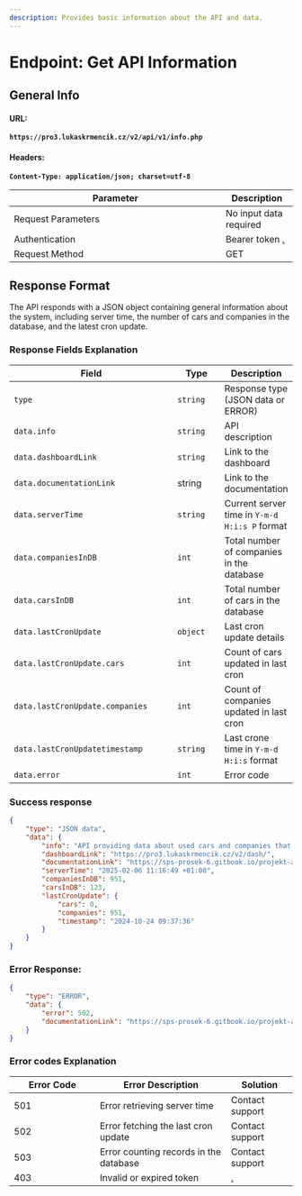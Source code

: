 ```yaml
---
description: Provides basic information about the API and data.
---
```


# Endpoint: Get API Information

## General Info

#### URL:

<pre class="language-url"><code class="lang-url"><strong>https://pro3.lukaskrmencik.cz/v2/api/v1/info.php
</strong></code></pre>

#### Headers:

<pre class="language-javascript"><code class="lang-javascript"><strong>Content-Type: application/json; charset=utf-8
</strong></code></pre>

<table><thead><tr><th width="361">Parameter</th><th>Description</th></tr></thead><tbody><tr><td>Request Parameters</td><td>No input data required</td></tr><tr><td>Authentication</td><td>Bearer token <a data-mention href="./">.</a></td></tr><tr><td>Request Method</td><td>GET</td></tr></tbody></table>



## **Response Format**

The API responds with a JSON object containing general information about the system, including server time, the number of cars and companies in the database, and the latest cron update.



### **Response Fields Explanation**

<table><thead><tr><th width="338">Field</th><th width="99">Type</th><th>Description</th></tr></thead><tbody><tr><td><code>type</code></td><td><code>string</code></td><td>Response type (JSON data or ERROR)</td></tr><tr><td><code>data.info</code></td><td><code>string</code></td><td>API description</td></tr><tr><td><code>data.dashboardLink</code></td><td><code>string</code></td><td>Link to the dashboard</td></tr><tr><td><code>data.documentationLink</code></td><td>string</td><td>Link to the documentation</td></tr><tr><td><code>data.serverTime</code></td><td><code>string</code></td><td>Current server time in <code>Y-m-d H:i:s P</code> format</td></tr><tr><td><code>data.companiesInDB</code></td><td><code>int</code></td><td>Total number of companies in the database</td></tr><tr><td><code>data.carsInDB</code></td><td><code>int</code></td><td>Total number of cars in the database</td></tr><tr><td><code>data.lastCronUpdate</code></td><td><code>object</code></td><td>Last cron update details</td></tr><tr><td><code>data.lastCronUpdate.cars</code></td><td><code>int</code></td><td>Count of cars updated in last cron</td></tr><tr><td><code>data.lastCronUpdate.companies</code></td><td><code>int</code></td><td>Count of companies updated in last cron</td></tr><tr><td><code>data.lastCronUpdatetimestamp</code></td><td><code>string</code></td><td>Last crone time in <code>Y-m-d H:i:s</code> format</td></tr><tr><td><code>data.error</code></td><td><code>int</code></td><td>Error code</td></tr></tbody></table>



### Success response

```json
{
    "type": "JSON data",
    "data": {
        "info": "API providing data about used cars and companies that sell them.",
        "dashboardLink": "https://pro3.lukaskrmencik.cz/v2/dash/",
        "documentationLink": "https://sps-prosek-6.gitbook.io/projekt-api/endpoint-get-api-information",
        "serverTime": "2025-02-06 11:16:49 +01:00",
        "companiesInDB": 951,
        "carsInDB": 123,
        "lastCronUpdate": {
            "cars": 0,
            "companies": 951,
            "timestamp": "2024-10-24 09:37:36"
        }
    }
}
```



### **Error Response:**

```json
{
    "type": "ERROR",
    "data": {
        "error": 502,
        "documentationLink": "https://sps-prosek-6.gitbook.io/projekt-api/endpoint-get-api-information",
    }
}
```



### **Error codes Explanation**

<table><thead><tr><th width="137">Error Code</th><th>Error Description</th><th>Solution</th></tr></thead><tbody><tr><td>501</td><td>Error retrieving server time</td><td>Contact support</td></tr><tr><td>502</td><td>Error fetching the last cron update</td><td>Contact support</td></tr><tr><td>503</td><td>Error counting records in the database</td><td>Contact support</td></tr><tr><td>403</td><td>Invalid or expired token</td><td><a data-mention href="./">.</a></td></tr></tbody></table>

